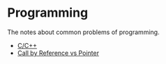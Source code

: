 # Programming

The notes about common problems of programming.

- [C/C++](c_cpp.md)
- [Call by Reference vs Pointer](callbyreference_vs_pointer.md)
